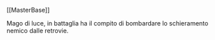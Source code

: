 [[MasterBase]]

Mago di luce, in battaglia ha il compito di bombardare lo schieramento nemico dalle retrovie.